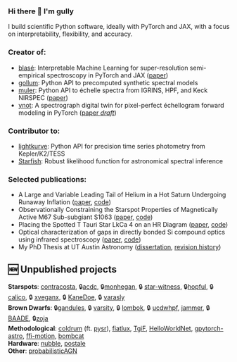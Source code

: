 ### Hi there 👋 I'm gully
I build scientific Python software, ideally with PyTorch and JAX, with a focus on interpretability, flexibility, and accuracy.

### Creator of:
- [blasé](https://blase.readthedocs.io): Interpretable Machine Learning for super-resolution semi-empirical spectroscopy in PyTorch and JAX ([paper](https://ui.adsabs.harvard.edu/abs/2022ApJ...941..200G/abstract))
- [gollum](https://gollum-astro.readthedocs.io): Python API to precomputed synthetic spectral models
- [muler](https://muler.readthedocs.io): Python API to échelle spectra from IGRINS, HPF, and Keck NIRSPEC ([paper](https://ui.adsabs.harvard.edu/abs/2022JOSS....7.4302G/abstract))
- [ynot](https://ynot.readthedocs.io): A spectrograph digital twin for pixel-perfect échellogram forward modeling in PyTorch ([paper *draft*](https://github.com/gully/ynot/blob/master/paper/paper1/final/ms.pdf))

### Contributor to:
- [lightkurve](http://docs.lightkurve.org): Python API for precision time series photometry from Kepler/K2/TESS
- [Starfish](https://starfish.readthedocs.io): Robust likelihood function for astronomical spectral inference 


### Selected publications:
- A Large and Variable Leading Tail of Helium in a Hot Saturn Undergoing Runaway Inflation ([paper](https://ui.adsabs.harvard.edu/abs/2023arXiv230708959G/abstract), [code](https://github.com/BrownDwarf/disperse))
- Observationally Constraining the Starspot Properties of Magnetically Active M67 Sub-subgiant S1063 ([paper](https://ui.adsabs.harvard.edu/abs/2022ApJ...925....5G/abstract), [code](https://github.com/BrownDwarf/subsub))
- Placing the Spotted T Tauri Star LkCa 4 on an HR Diagram ([paper](https://ui.adsabs.harvard.edu/abs/2017ApJ...836..200G/abstract), [code](https://github.com/BrownDwarf/welter))
- Optical characterization of gaps in directly bonded Si compound optics using infrared spectroscopy ([paper](https://ui.adsabs.harvard.edu/abs/2015ApOpt..5410177G/abstract), [code](https://github.com/Echelle/AO_bonding_paper))
- My PhD Thesis at UT Austin Astronomy ([dissertation](https://ui.adsabs.harvard.edu/abs/2016PhDT.......243G/abstract), [revision history](https://github.com/BrownDwarf/gullyDiss))


## :new: Unpublished projects

**Starspots**: [contracosta](https://github.com/BrownDwarf/contracosta), :lock:[acdc](https://github.com/gully/acdc), :lock:[monhegan](https://github.com/BrownDwarf/monhegan), :lock: [star-witness](https://github.com/gully/star-witness), :lock:[hopful](https://github.com/gully/hopful), :lock: [calico](https://github.com/BrownDwarf/calico), :lock: [xveganx](https://github.com/BrownDwarf/xveganx), :lock: [KaneDoe](https://github.com/BrownDwarf/KaneDoe), :lock: [varasly](https://github.com/BrownDwarf/varasly)  
**Brown Dwarfs**: :lock:[gandules](https://github.com/BrownDwarf/gandules), :lock: [varsity](https://github.com/BrownDwarf/varsity), :lock: [lombok](https://github.com/BrownDwarf/lombok), :lock: [ucdwhpf](https://github.com/BrownDwarf/ucdwhpf), [jammer](https://github.com/BrownDwarf/jammer), :lock: [BAADE](https://github.com/BrownDwarf/BAADE),  :lock:[zoja](https://github.com/BrownDwarf/zoja)  
**Methodological**: [coldrum](https://github.com/gully/coldrum) (ft. [pysr](https://github.com/MilesCranmer/PySR)), [fiatlux](https://github.com/BrownDwarf/fiatlux), [TgiF](https://github.com/gully/TgiF), [HelloWorldNet](https://github.com/gully/HelloWorldNet), [gpytorch-astro](https://github.com/gully/gpytorch-astro), [ffi-motion](https://github.com/gully/ffi-motion), [bombcat](https://github.com/gully/bombcat)  
**Hardware**: [nubble](https://github.com/BrownDwarf/nubble), [postale](https://github.com/Echelle/postale)  
**Other**: [probabilisticAGN](https://github.com/BrownDwarf/probabilisticAGN)